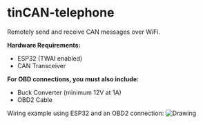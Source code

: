 # tinCAN-telephone
Remotely send and receive CAN messages over WiFi.

**Hardware Requirements:**
- ESP32 (TWAI enabled)
- CAN Transceiver
  
**For OBD connections, you must also include:**
  - Buck Converter (minimum 12V at 1A)
  - OBD2 Cable



Wiring example using ESP32 and an OBD2 connection:
![Drawing](https://github.com/user-attachments/assets/0d26ffbe-fc6c-458e-8f4b-40c9e4c3c759)
